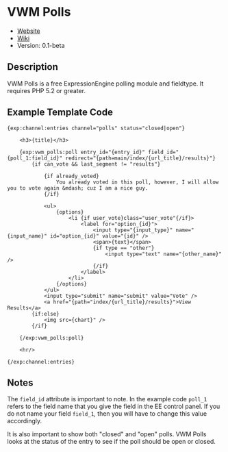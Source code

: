 # VWM Polls

* [Website](http://github.com/vmichnowicz/vwm_polls)
* [Wiki](https://github.com/vmichnowicz/vwm_polls/wiki)
* Version: 0.1-beta

## Description

VWM Polls is a free ExpressionEngine polling module and fieldtype.
It requires PHP 5.2 or greater.

## Example Template Code

	{exp:channel:entries channel="polls" status="closed|open"}

		<h3>{title}</h3>

		{exp:vwm_polls:poll entry_id="{entry_id}" field_id="{poll_1:field_id}" redirect="{path=main/index/{url_title}/results}"}
			{if can_vote && last_segment != "results"}

				{if already_voted}
					You already voted in this poll, however, I will allow you to vote again &mdash; cuz I am a nice guy.
				{/if}

				<ul>
					{options}
						<li {if user_vote}class="user_vote"{/if}>
							<label for="option_{id}">
								<input type="{input_type}" name="{input_name}" id="option_{id}" value="{id}" />
								<span>{text}</span>
								{if type == "other"}
									<input type="text" name="{other_name}" />
								{/if}
							</label>
						</li>
					{/options}
				</ul>
				<input type="submit" name="submit" value="Vote" />
				<a href="{path="index/{url_title}/results}">View Results</a>
			{if:else}
				<img src={chart}" />
			{/if}

		{/exp:vwm_polls:poll}

		<hr/>

	{/exp:channel:entries}

## Notes

The `field_id` attribute is important to note.
In the example code `poll_1` refers to the field name that you give the field in the EE control panel.
If you do not name your field `field_1`, then you will have to change this value accordingly.

It is also important to show both "closed" and "open" polls.
VWM Polls looks at the status of the entry to see if the poll should be open or closed.